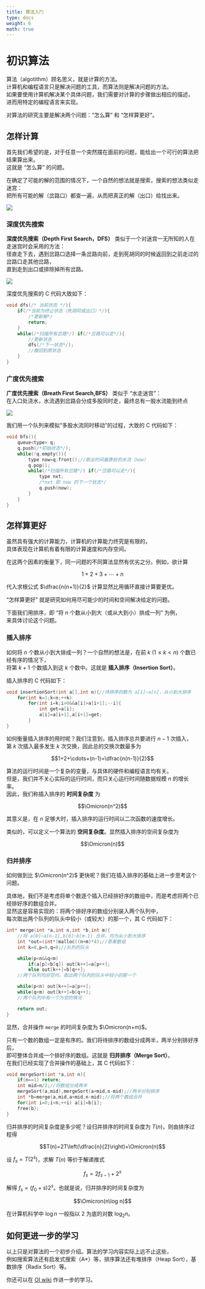 ```yaml
---
title: 算法入门
type: docs
weight: 6
math: true
---
```


# 初识算法

算法（algotithm）顾名思义，就是计算的方法。    
计算机和编程语言只是解决问题的工具，而算法则是解决问题的方法。  
如果要使用计算机解决某个具体问题，我们需要对计算的步骤做出相应的描述，  
进而用特定的编程语言来实现。

对算法的研究主要是解决两个问题：“怎么算” 和 “怎样算更好”。

## 怎样计算

首先我们希望的是，对于任意一个突然摆在面前的问题，能给出一个可行的算法把结果算出来。  
这就是 “怎么算” 的问题。

在确定了可能的解的范围的情况下，一个自然的想法就是搜索，搜索的想法类似走迷宫：  
把所有可能的解（岔路口）都查一遍，从而把真正的解（出口）给找出来。

![](./assets/search.jpeg)

### 深度优先搜索

**深度优先搜索（Depth First Search，DFS）** 类似于一个对迷宫一无所知的人在走迷宫时会采用的方法：  
径直走下去，遇到岔路口选择一条岔路向前，走到死胡同的时候返回到之前走过的岔路口走其他岔路，  
直到走到出口或排除掉所有岔路。

![](./assets/dfs.jpeg)

深度优先搜索的 C 代码大致如下：

```c
void dfs(/* 当前状态 */){
	if(/*当前为终止状态（死胡同或出口）*/){
		/*更新解*/
		return;
	}
	while(/*扫描所有岔路*/) if(/*岔路可以走*/){
		//更新状态
		dfs(/*下一状态*/);
		//撤回到原状态
	}
}
```

### 广度优先搜索

**广度优先搜索（Breath First Search,BFS）** 类似于 “水走迷宫”：  
在入口处浇水，水流遇到岔路会分成多股同时走，最终总有一股水流能到终点

![](./assets/bfs.jpeg)

我们用一个队列来模拟“多股水流同时移动”的过程，大致的 C 代码如下：

```c
void bfs(){
	queue<type> q;
	q.push(/*初始状态*/);
	while(!q.empty()){
		type now=q.front();//取出时间最靠前的水流（now）
		q.pop();
		while(/*扫描所有岔路*/) if(/*岔路可以走*/){
			type nxt;
			/*nxt 即 now 的下一个状态*/
			q.push(now);
		}
	}
}
```

## 怎样算更好

虽然具有强大的计算能力，计算机的计算能力终究是有限的，  
具体表现在计算机有着有限的计算速度和内存空间。

在这两个因素的衡量下，同一问题的不同算法显然有优劣之分。例如，欲计算

$$1+2+3+\cdots+n$$

代入求根公式 $\dfrac{n(n+1)}{2}$ 计算显然比用循环直接计算要更优。

“怎样算更好” 就是研究如何用尽可能少的时间和空间解决给定的问题。

下面我们用排序，即 “将 $n$ 个数从小到大（或从大到小）排成一列” 为例，  
来具体讨论这个问题。

### 插入排序

如何将 $n$ 个数从小到大排成一列？一个自然的想法是，在前 $k\ (1\le k<n)$ 个数已经有序的情况下，    
将第 $k+1$ 个数插入到这 $k$ 个数中。这就是 **插入排序（Insertion Sort）**。

插入排序的 C 代码如下：
```c
void insertionSort(int a[],int n){//待排序的数为 a[1]~a[n]，从小到大排序
	for(int k=1;k<n;++k)
		for(int i=k;i>0&&a[i]>a[i+1];--i){
			int get=a[i];
			a[i]=a[i+1],a[i+1]=get;
		}
}
```

如何衡量插入排序的用时呢？我们注意到，插入排序总共要进行 $n-1$ 次插入，  
第 $k$ 次插入最多发生 $k$ 次交换，因此总的交换次数最多为

$$1+2+\cdots+(n-1)=\dfrac{n(n-1)}{2}$$

算法的运行时间是一个复杂的变量，与具体的硬件和编程语言均有关。  
但是，我们并不关心实际的运行时间，而只关心运行时间随数据规模 $n$ 的增长率。  
因此，我们称插入排序的 **时间复杂度** 为

$$\Omicron(n^2)$$

其意义是，在 $n$ 足够大时，插入排序的运行时间以二次函数的速度增长。

类似的，可以定义一个算法的 **空间复杂度**。显然插入排序的空间复杂度为

$$\Omicron(n)$$

### 归并排序

如何做到比 $\Omicron(n^2)$ 更快呢？我们在插入排序的基础上进一步思考这个问题。  

具体地，我们不是考虑将单个数逐个插入已经排好序的数组中，而是考虑将两个已经排好序的数组合并。  
显然这是容易实现的：将两个排好序的数组分别装入两个队列中，  
每次取出两个队列的队头中较小（或较大）的那一个，其 C 代码如下：

```c
int* merge(int *a,int n,int *b,int m){
	//将 a[0]~a[n-1],b[0]~b[m-1] 合并，均为从小到大排序
	int *out=(int*)malloc((n+m)*4);//答案数组
	int k=0,p=0,q=0;//队列的队头

	while(p<n&&q<m)
		if(a[p]<b[q]) out[k++]=a[p++];
		else out[k++]=b[q++];
	//两个队列均非空时，取出两个队列的队头中较小的那一个

	while(p<n) out[k++]=a[p++];
	while(q<m) out[k++]=b[q++];
	//两个队列中有一个为空的情况

	return out;
}
```
显然，合并操作 `merge` 的时间复杂度为 $\Omicron(n+m)$。


只有一个数的数组一定是有序的。我们将待排序的数组分成两半，两半分别排好序后，  
即可整体合并成一个排好序的数组。这就是 **归并排序（Merge Sort）**。  
在我们已经实现了合并操作的基础上，其 C 代码如下：

```c
void mergeSort(int *a,int n){
	if(n==1) return;
	int mid=n/2;//将数组分成两半
	mergeSort(a,mid),mergeSort(a+mid,n-mid);//两半分别排序
	int *b=merge(a,mid,a+mid,n-mid);//将两个数组合并
	for(int i=0;i<n;++i) a[i]=b[i];
	free(b);
}
```

归并排序的时间复杂度是多少呢？设归并排序的时间复杂度为 $T(n)$，则由排序过程得

$$T(n)=2T\left(\dfrac{n}{2}\right)+\Omicron(n)$$

设 $f_s=T(2^s)$，求解 $T(n)$ 等价于解递推式

$$f_s=2f_{s-1}+2^s$$

解得 $f_s=(f_0+s)2^s$。也就是说，归并排序的时间复杂度为

$$\Omicron(n\log n)$$

在计算机科学中 $\log n$ 一般指以 $2$ 为底的对数 $\log_2 n$。

## 如何更进一步的学习

以上只是对算法的一个初步介绍。算法的学习内容实际上远不止这些，  
例如搜索算法还有启发式搜索（A*）等，排序算法还有堆排序（Heap Sort），基数排序（Radix Sort）等。

你还可以在 [OI wiki](https://oi-wiki.org/) 作进一步的学习。